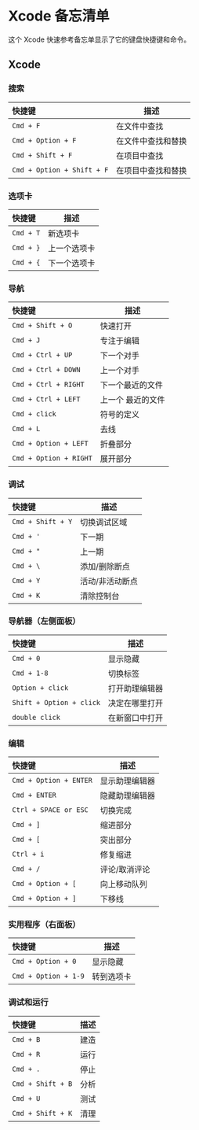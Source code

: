 
<!-- 
Source: https://github.com/jaywcjlove/reference/blob/main/docs/xcode.md
Retrieved on: 2025-05-09
-->

Xcode 备忘清单
====

这个 Xcode 快速参考备忘单显示了它的键盘快捷键和命令。

Xcode
---

### 搜索

快捷键 | 描述
:---- | ----
`Cmd + F`                     | 在文件中查找
`Cmd + Option + F`            | 在文件中查找和替换
`Cmd + Shift + F`             | 在项目中查找
`Cmd + Option + Shift + F`    | 在项目中查找和替换
<!--rehype:className=shortcuts-->

### 选项卡

快捷键 | 描述
:---- | ----
`Cmd + T`  | 新选项卡
`Cmd + }`  | 上一个选项卡
`Cmd + {`  | 下一个选项卡
<!--rehype:className=shortcuts-->

### 导航
<!--rehype:wrap-class=row-span-2-->

快捷键 | 描述
:---- | ----
`Cmd + Shift + O`       | 快速打开
`Cmd + J`               | 专注于编辑
`Cmd + Ctrl + UP`       | 下一个对手
`Cmd + Ctrl + DOWN`     | 上一个对手
`Cmd + Ctrl + RIGHT`    | 下一个最近的文件
`Cmd + Ctrl + LEFT`     | 上一个 最近的文件
`Cmd + click`           | 符号的定义
`Cmd + L`               | 去线
`Cmd + Option + LEFT`   | 折叠部分
`Cmd + Option + RIGHT`  | 展开部分
<!--rehype:className=shortcuts-->

### 调试

快捷键 | 描述
:---- | ----
`Cmd + Shift + Y`   | 切换调试区域
`Cmd + '`           | 下一期
`Cmd + "`           | 上一期
`Cmd + \`           | 添加/删除断点
`Cmd + Y`           | 活动/非活动断点
`Cmd + K`           | 清除控制台
<!--rehype:className=shortcuts-->

### 导航器（左侧面板）

快捷键 | 描述
:---- | ----
`Cmd + 0`                    | 显示隐藏
`Cmd + 1-8`                  | 切换标签
`Option + click`             | 打开助理编辑器
`Shift + Option + click`     | 决定在哪里打开
`double click`               | 在新窗口中打开
<!--rehype:className=shortcuts-->

### 编辑

快捷键 | 描述
:---- | ----
`Cmd + Option + ENTER`  | 显示助理编辑器
`Cmd + ENTER`           | 隐藏助理编辑器
`Ctrl + SPACE or ESC`   | 切换完成
`Cmd + ]`               | 缩进部分
`Cmd + [`               | 突出部分
`Ctrl + i`              | 修复缩进
`Cmd + /`               | 评论/取消评论
`Cmd + Option + [`      | 向上移动队列
`Cmd + Option + ]`      | 下移线
<!--rehype:className=shortcuts-->

### 实用程序（右面板）

快捷键 | 描述
:---- | ----
`Cmd + Option + 0`     | 显示隐藏
`Cmd + Option + 1-9`   | 转到选项卡
<!--rehype:className=shortcuts-->

### 调试和运行

快捷键 | 描述
:---- | ----
`Cmd + B`          | 建造
`Cmd + R`          | 运行
`Cmd + .`          | 停止
`Cmd + Shift + B`  | 分析
`Cmd + U`          | 测试
`Cmd + Shift + K`  | 清理
<!--rehype:className=shortcuts-->